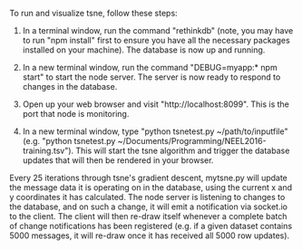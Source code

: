 To run and visualize tsne, follow these steps:

1. In a terminal window, run the command "rethinkdb" (note, you may have to run "npm install" first to ensure you have all the necessary packages installed on your machine). The database is now up and running.

2. In a new terminal window, run the command "DEBUG=myapp:* npm start" to start the node server. The server is now ready to respond to changes in the database.

3. Open up your web browser and visit "http://localhost:8099". This is the port that node is monitoring.

4. In a new terminal window, type "python tsnetest.py ~/path/to/inputfile" (e.g. "python tsnetest.py ~/Documents/Programming/NEEL2016-training.tsv"). This will start the tsne algorithm and trigger the database updates that will then be rendered in your browser.  

Every 25 iterations through tsne's gradient descent, mytsne.py will update the message data it is operating on in the database, using the current x and y coordinates it has calculated. The node server is listening to changes to the database, and on such a change, it will emit a notification via socket.io to the client. The client will then re-draw itself whenever a complete batch of change notifications has been registered (e.g. if a given dataset contains 5000 messages, it will re-draw once it has received all 5000 row updates).